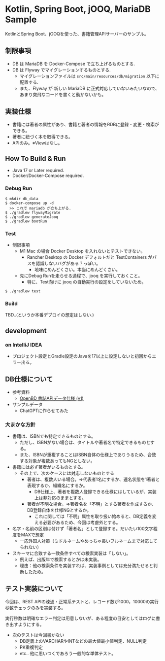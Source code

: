 # Kotlin, Spring Boot, jOOQ, MariaDB Sample

KotlinとSpring Boot、jOOQを使った、書籍管理APIサーバーのサンプル。

## 制限事項

- DB は MariaDB を Docker-Compose で立ち上げるものとする.
- DB は Flyway でマイグレーションするものとする.
    - マイグレーションファイルは `src/main/resources/db/migration` 以下に配置する.
    - また、Flyway が 新しい MariaDB に正式対応していないみたいなので、あまり突飛なコードを書くと動かないかも。

## 実装仕様

- 書籍には著者の属性があり、書籍と著者の情報をRDBに登録・変更・検索ができる。
- 著者に紐づく本を取得できる。
- APIのみ。※Viewはなし。

## How To Build & Run

- Java 17 or Later required.
- Docker/Docker-Compose required.

### Debug Run

```shell
$ mkdir db_data
$ docker-compose up -d
  >> これで mariadb が立ち上がる.
$ ./gradlew flywayMigrate
$ ./gradlew generateJooq
$ ./gradlew bootRun
```

### Test

- 制限事項
    - M1 Mac の場合 Docker Desktop を入れないとテストできない。
        - Rancher Desktop の Docker デフォルトだと TestContainers がパスを認識しないバグがある？っぽい。
            - 地味にめんどくさい。本当にめんどくさい。
    - 先にDebug Runを走らせる過程で、jooq を実行しておくこと。
        - 特に、Test向けに jooq の自動実行の設定をしていないため。

```shell
$ ./gradlew test
```

### Build

TBD..(というか本番デプロイの想定はしない.)

## development

### on IntelliJ IDEA

- プロジェクト設定とGradle設定のJavaを17以上に設定しないと初回からエラー出る。

## DB仕様について

* 参考資料
    * [OpenBD 書誌APIデータ仕様 (v1)](https://openbd.jp/spec/)
* サンプルデータ
    * ChatGPTに作らせてみた

### 大まかな方針

* 書籍は、ISBNでも特定できるものとする。
    * ただし、ISBNがない場合は、タイトルや著者名で特定できるものとする。
    * また、ISBNが重複することはISBN自体の仕様上でありうるため、合致する対象が複数あってもNGとしない。
* 書籍には必ず著者がいるものとする。
    * その上で、次のケースには対応しないものとする
        * 著者は、複数人いる場合。⇒代表者1名にするか、連名状態を1著者と表現するか、組織名にするか。
            * DB仕様上、著者を複数人登録できる仕様にはしているが、実装上は非対応のままとする。
        * 著者が不明な場合。⇒著者名を「不明」とする著者を作成するか、DB登録自体を仕様NGとするか。
            * これに関しては「不明」属性を取り扱い始めると、DB定義を変える必要があるため、今回は考慮外とする。
* 名字・名前の区別は付けず「著者名」として登録する。だいたい100文字程度をMAXで想定
    * 一応外国人対策（ミドルネームやめっちゃ長いフルネームまで対応してられない）
* スキーマに合致する一致条件すべての検索実装は「しない」。
    * 例えば、出版年で検索するとかは未実装。
    * 理由：他の検索条件を実装すれば、実装事例としては充分満たせると判断したため。

## テスト実装について

今回は、REST APIの疎通・正常系テストと、レコード数が1000，10000の実行秒数チェックのみを実装する。

実行秒数は明確なエラー判定は用意しないが、ある程度の目安としてはログに書き出すようにする。

* 次のテストは今回書かない
    * DB定義上のVARCHARやINTなどの最大値最小値判定、NULL判定
    * PK重複判定
    * etc.. 他に思いつくであろう一般的な単体テスト。
